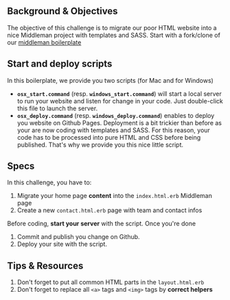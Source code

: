 ## Background & Objectives

The objective of this challenge is to migrate our poor HTML website into a nice Middleman project with templates and SASS. Start with a fork/clone of our [middleman boilerplate](https://github.com/lewagon/middleman-boilerplate)

## Start and deploy scripts

In this boilerplate, we provide you two scripts (for Mac and for Windows)

- **`osx_start.command`** (resp. **`windows_start.command`**) will start a local server to run your website and listen for change in your code. Just double-click this file to launch the server.
- **`osx_deploy.command`** (resp. **`windows_deploy.command`**) enables to deploy you website on Github Pages. Deployment is a bit trickier than before as your are now coding with templates and SASS. For this reason, your code has to be processed into pure HTML and CSS before being published. That's why we provide you this nice little script.

## Specs

In this challenge, you have to:

1. Migrate your home page **content** into the `index.html.erb` Middleman page
1. Create a new `contact.html.erb` page with team and contact infos

Before coding, **start your server** with the script. Once you're done

1. Commit and publish you change on Github.
1. Deploy your site with the script.

## Tips & Resources

1. Don't forget to put all common HTML parts in the `layout.html.erb`
1. Don't forget to replace all `<a>` tags and `<img>` tags by **correct helpers**
